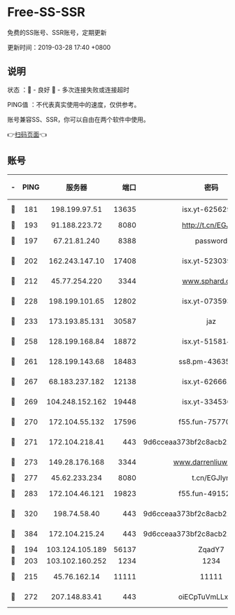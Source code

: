 # Free-SS-SSR

免费的SS账号、SSR账号，定期更新

更新时间：2019-03-28 17:40 +0800

## 说明

状态     ：🙂 - 良好 🙁 - 多次连接失败或连接超时

PING值   ：不代表真实使用中的速度，仅供参考。

账号兼容SS、SSR，你可以自由在两个软件中使用。

👉[扫码页面](https://liesauer.github.io/Free-SS-SSR/)👈

## 账号

|-|PING|服务器|端口|密码|加密方式|区域|
|:----:|:----:|:-----:|-----:|:----:|:----:|:----:|
|🙂|181|198.199.97.51|13635|isx.yt-62562937|aes-256-cfb|US|
|🙂|193|91.188.223.72|8080|http://t.cn/EGJIyrl|rc4-md5|RU|
|🙂|197|67.21.81.240|8388|password|aes-256-cfb|US|
|🙂|202|162.243.147.10|17408|isx.yt-52303968|aes-256-cfb|US|
|🙂|212|45.77.254.220|3344|www.sphard.com|aes-256-cfb|SG|
|🙂|228|198.199.101.65|12802|isx.yt-07359379|aes-256-cfb|US|
|🙂|233|173.193.85.131|30587|jaz|aes-256-cfb|US|
|🙂|258|128.199.168.84|18872|isx.yt-51581408|aes-256-cfb|SG|
|🙂|261|128.199.143.68|18483|ss8.pm-43635590|aes-256-cfb|SG|
|🙂|267|68.183.237.182|12138|isx.yt-62666104|aes-256-cfb|SG|
|🙂|269|104.248.152.162|19448|isx.yt-33453660|aes-256-cfb|SG|
|🙂|270|172.104.55.132|17596|f55.fun-75770427|aes-256-cfb|SG|
|🙂|271|172.104.218.41|443|9d6cceaa373bf2c8acb22e60b6a58be6|aes-256-cfb|US|
|🙂|273|149.28.176.168|3344|www.darrenliuwei.com|aes-256-cfb|AU|
|🙂|277|45.62.233.234|8080|t.cn/EGJIyrl|rc4-md5|CA|
|🙂|283|172.104.46.121|19823|f55.fun-49152560|aes-256-cfb|SG|
|🙂|320|198.74.58.40|443|9d6cceaa373bf2c8acb22e60b6a58be6|aes-256-cfb|US|
|🙂|384|172.104.215.24|443|9d6cceaa373bf2c8acb22e60b6a58be6|aes-256-cfb|US|
|🙂|194|103.124.105.189|56137|ZqadY7|chacha20|US|
|🙂|203|103.102.160.252|1234|1234|rc4-md5|JP|
|🙂|215|45.76.162.14|11111|11111|aes-256-cfb|SG|
|🙂|272|207.148.83.41|443|oiECpTuVmLLxk4Ts|aes-256-cfb|AU|

